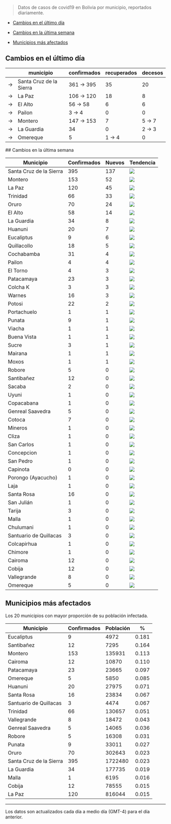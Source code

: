 > Datos de casos de covid19 en Bolivia por municipio, reportados diariamente.




- [Cambios en el último día](#cambios-en-el-último-día)

- [Cambios en la última semana](#cambios-en-la-última-semana)

- [Municipios más afectados](#municipios-más-afectados)




## Cambios en el último día


<table>
<thead>
<tr class="header"><th></th><th>municipio</th><th>confirmados</th><th>recuperados</th><th>decesos</th></tr>
</thead>
<tbody>
<tr class="modify"><td class="modify"> → </td><td>Santa Cruz de la Sierra</td><td class="modify">361 → 395</td><td>35</td><td>20</td></tr>
<tr class="modify"><td class="modify"> → </td><td>La Paz</td><td class="modify">106 → 120</td><td>18</td><td>8</td></tr>
<tr class="modify"><td class="modify"> → </td><td>El Alto</td><td class="modify">56 → 58</td><td>6</td><td>6</td></tr>
<tr class="modify"><td class="modify"> → </td><td>Pailon</td><td class="modify">3 → 4</td><td>0</td><td>0</td></tr>
<tr class="modify"><td class="modify"> → </td><td>Montero</td><td class="modify">147 → 153</td><td>7</td><td class="modify">5 → 7</td></tr>
<tr class="modify"><td class="modify"> → </td><td>La Guardia</td><td>34</td><td>0</td><td class="modify">2 → 3</td></tr>
<tr class="modify"><td class="modify"> → </td><td>Omereque</td><td>5</td><td class="modify">1 → 4</td><td>0</td></tr>
</tbody>
</table>
## Cambios en la última semana


| Municipio               |   Confirmados |   Nuevos | Tendencia                                              |
|-------------------------|---------------|----------|--------------------------------------------------------|
| Santa Cruz de la Sierra |           395 |      137 | <img src="scripts/plots/santa-cruz-de-la-sierra.png"/> |
| Montero                 |           153 |       52 | <img src="scripts/plots/montero.png"/>                 |
| La Paz                  |           120 |       45 | <img src="scripts/plots/la-paz.png"/>                  |
| Trinidad                |            66 |       33 | <img src="scripts/plots/trinidad.png"/>                |
| Oruro                   |            70 |       24 | <img src="scripts/plots/oruro.png"/>                   |
| El Alto                 |            58 |       14 | <img src="scripts/plots/el-alto.png"/>                 |
| La Guardia              |            34 |        8 | <img src="scripts/plots/la-guardia.png"/>              |
| Huanuni                 |            20 |        7 | <img src="scripts/plots/huanuni.png"/>                 |
| Eucaliptus              |             9 |        6 | <img src="scripts/plots/eucaliptus.png"/>              |
| Quillacollo             |            18 |        5 | <img src="scripts/plots/quillacollo.png"/>             |
| Cochabamba              |            31 |        4 | <img src="scripts/plots/cochabamba.png"/>              |
| Pailon                  |             4 |        4 | <img src="scripts/plots/pailon.png"/>                  |
| El Torno                |             4 |        3 | <img src="scripts/plots/el-torno.png"/>                |
| Patacamaya              |            23 |        3 | <img src="scripts/plots/patacamaya.png"/>              |
| Colcha K                |             3 |        3 | <img src="scripts/plots/colcha-k.png"/>                |
| Warnes                  |            16 |        3 | <img src="scripts/plots/warnes.png"/>                  |
| Potosi                  |            22 |        2 | <img src="scripts/plots/potosi.png"/>                  |
| Portachuelo             |             1 |        1 | <img src="scripts/plots/portachuelo.png"/>             |
| Punata                  |             9 |        1 | <img src="scripts/plots/punata.png"/>                  |
| Viacha                  |             1 |        1 | <img src="scripts/plots/viacha.png"/>                  |
| Buena Vista             |             1 |        1 | <img src="scripts/plots/buena-vista.png"/>             |
| Sucre                   |             3 |        1 | <img src="scripts/plots/sucre.png"/>                   |
| Mairana                 |             1 |        1 | <img src="scripts/plots/mairana.png"/>                 |
| Moxos                   |             1 |        1 | <img src="scripts/plots/moxos.png"/>                   |
| Robore                  |             5 |        0 | <img src="scripts/plots/robore.png"/>                  |
| Santibañez              |            12 |        0 | <img src="scripts/plots/santibañez.png"/>              |
| Sacaba                  |             2 |        0 | <img src="scripts/plots/sacaba.png"/>                  |
| Uyuni                   |             1 |        0 | <img src="scripts/plots/uyuni.png"/>                   |
| Copacabana              |             1 |        0 | <img src="scripts/plots/copacabana.png"/>              |
| Genreal Saavedra        |             5 |        0 | <img src="scripts/plots/genreal-saavedra.png"/>        |
| Cotoca                  |             7 |        0 | <img src="scripts/plots/cotoca.png"/>                  |
| Mineros                 |             1 |        0 | <img src="scripts/plots/mineros.png"/>                 |
| Cliza                   |             1 |        0 | <img src="scripts/plots/cliza.png"/>                   |
| San Carlos              |             1 |        0 | <img src="scripts/plots/san-carlos.png"/>              |
| Concepcion              |             1 |        0 | <img src="scripts/plots/concepcion.png"/>              |
| San Pedro               |             1 |        0 | <img src="scripts/plots/san-pedro.png"/>               |
| Capinota                |             0 |        0 | <img src="scripts/plots/capinota.png"/>                |
| Porongo (Ayacucho)      |             1 |        0 | <img src="scripts/plots/porongo-(ayacucho).png"/>      |
| Laja                    |             1 |        0 | <img src="scripts/plots/laja.png"/>                    |
| Santa Rosa              |            16 |        0 | <img src="scripts/plots/santa-rosa.png"/>              |
| San Julián              |             1 |        0 | <img src="scripts/plots/san-julián.png"/>              |
| Tarija                  |             3 |        0 | <img src="scripts/plots/tarija.png"/>                  |
| Malla                   |             1 |        0 | <img src="scripts/plots/malla.png"/>                   |
| Chulumani               |             1 |        0 | <img src="scripts/plots/chulumani.png"/>               |
| Santuario de Quillacas  |             3 |        0 | <img src="scripts/plots/santuario-de-quillacas.png"/>  |
| Colcapirhua             |             1 |        0 | <img src="scripts/plots/colcapirhua.png"/>             |
| Chimore                 |             1 |        0 | <img src="scripts/plots/chimore.png"/>                 |
| Cairoma                 |            12 |        0 | <img src="scripts/plots/cairoma.png"/>                 |
| Cobija                  |            12 |        0 | <img src="scripts/plots/cobija.png"/>                  |
| Vallegrande             |             8 |        0 | <img src="scripts/plots/vallegrande.png"/>             |
| Omereque                |             5 |        0 | <img src="scripts/plots/omereque.png"/>                |

## Municipios más afectados

Los 20 municipios con mayor proporción de su población infectada.


| Municipio               |   Confirmados |   Población |     % |
|-------------------------|---------------|-------------|-------|
| Eucaliptus              |             9 |        4972 | 0.181 |
| Santibañez              |            12 |        7295 | 0.164 |
| Montero                 |           153 |      135931 | 0.113 |
| Cairoma                 |            12 |       10870 | 0.110 |
| Patacamaya              |            23 |       23665 | 0.097 |
| Omereque                |             5 |        5850 | 0.085 |
| Huanuni                 |            20 |       27975 | 0.071 |
| Santa Rosa              |            16 |       23834 | 0.067 |
| Santuario de Quillacas  |             3 |        4474 | 0.067 |
| Trinidad                |            66 |      130657 | 0.051 |
| Vallegrande             |             8 |       18472 | 0.043 |
| Genreal Saavedra        |             5 |       14065 | 0.036 |
| Robore                  |             5 |       16308 | 0.031 |
| Punata                  |             9 |       33011 | 0.027 |
| Oruro                   |            70 |      302643 | 0.023 |
| Santa Cruz de la Sierra |           395 |     1722480 | 0.023 |
| La Guardia              |            34 |      177735 | 0.019 |
| Malla                   |             1 |        6195 | 0.016 |
| Cobija                  |            12 |       78555 | 0.015 |
| La Paz                  |           120 |      816044 | 0.015 |

---

Los datos son actualizados cada día a medio día (GMT-4) para el día anterior.


